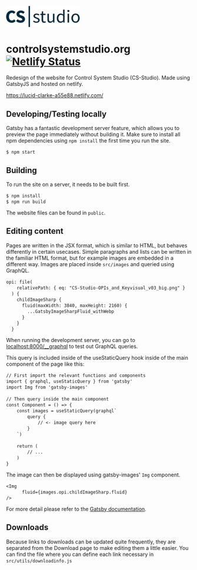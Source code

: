 <img src="/src/images/CSS_logo_2019_darkblue_no border_v08.svg" width="200px">

# controlsystemstudio.org [![Netlify Status](https://api.netlify.com/api/v1/badges/8f0d3cc9-2b0b-48ea-82ac-172247bf3480/deploy-status)](https://app.netlify.com/sites/lucid-clarke-a55e88/deploys)

Redesign of the website for Control System Studio (CS-Studio). Made using GatsbyJS and hosted on netlify. 

https://lucid-clarke-a55e88.netlify.com/

## Developing/Testing locally
Gatsby has a fantastic development server feature, which allows you to preview the page immediately without building it. Make sure to install all npm dependencies using `npm install` the first time you run the site.
    
    $ npm start
  
## Building
To run the site on a server, it needs to be built first.

    $ npm install
    $ npm run build
  
The website files can be found in `public`.

## Editing content
Pages are written in the JSX format, which is similar to HTML, but behaves differently in certain usecases.
Simple paragraphs and lists can be written in the familiar HTML format, but for example images are embedded in a different way.
Images are placed inside `src/images` and queried using GraphQL.
    
    opi: file(
        relativePath: { eq: "CS-Studio-OPIs_and_Keyvisual_v03_big.png" }
      ) {
        childImageSharp {
          fluid(maxWidth: 3840, maxHeight: 2160) {
            ...GatsbyImageSharpFluid_withWebp
          }
        }
      }
      
When running the development server, you can go to [localhost:8000/__graphql](http://localhost:8000/__graphql) to test out GraphQL queries.

This query is included inside of the useStaticQuery hook inside of the main component of the page like this:
    
    // First import the relevant functions and components
    import { graphql, useStaticQuery } from 'gatsby'
    import Img from 'gatsby-images'
    
    // Then query inside the main component
    const Component = () => {
        const images = useStaticQuery(graphql`
            query {
                // <- image query here
            }
        `)
        
        return (
            // ...
        )
    }
    
The image can then be displayed using gatsby-images' `Img` component.

    <Img
          fluid={images.opi.childImageSharp.fluid}
    />

For more detail please refer to the [Gatsby documentation](https://www.gatsbyjs.org/docs/working-with-images/).

## Downloads
Because links to downloads can be updated quite frequently, they are separated from the Download page to make editing them a little easier. You can find the file where you can define each link necessary in `src/utils/downloadinfo.js`

